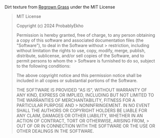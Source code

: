 Dirt texture from [Regrown Grass](https://modrinth.com/resourcepack/ekhos-regrown-grass) under the MIT License

> MIT License
> 
> Copyright (c) 2024 ProbablyEkho
> 
> Permission is hereby granted, free of charge, to any person obtaining a copy of this software and associated documentation files (the "Software"), to deal in the Software without > restriction, including without limitation the rights to use, copy, modify, merge, publish, distribute, sublicense, and/or sell copies of the Software, and to permit persons to whom the > Software is furnished to do so, subject to the following conditions:
> 
> The above copyright notice and this permission notice shall be included in all copies or substantial portions of the Software.
> 
> THE SOFTWARE IS PROVIDED "AS IS", WITHOUT WARRANTY OF ANY KIND, EXPRESS OR IMPLIED, INCLUDING BUT NOT LIMITED TO THE WARRANTIES OF MERCHANTABILITY, FITNESS FOR A PARTICULAR PURPOSE AND > NONINFRINGEMENT. IN NO EVENT SHALL THE AUTHORS OR COPYRIGHT HOLDERS BE LIABLE FOR ANY CLAIM, DAMAGES OR OTHER LIABILITY, WHETHER IN AN ACTION OF CONTRACT, TORT OR OTHERWISE, ARISING FROM, > OUT OF OR IN CONNECTION WITH THE SOFTWARE OR THE USE OR OTHER DEALINGS IN THE SOFTWARE.

